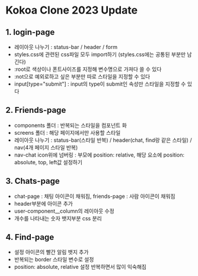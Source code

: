 # Kokoa Clone 2023 Update

## 1. login-page

- 레이아웃 나누기 : status-bar / header / form
- styles.css에 관련된 css파일 모두 import하기 (styles.css에는 공통된 부분만 남긴다)
- :root로 색상이나 폰트사이즈를 지정해 변수명으로 가져다 쓸 수 있다
- :not으로 예외로하고 싶은 부분만 따로 스타일을 지정할 수 있다
- input[type="submit"] : input의 type이 submit인 속성만 스타일을 지정할 수 있다

## 2. Friends-page

- components 폴더 : 반복되는 스타일을 컴포넌트 화
- screens 폴더 : 해당 페이지에서만 사용할 스타일
- 레이아웃 나누기 : status-bar(스타일 반복) / header(chat, find랑 같은 스타일) / nav(4개 페이지 스타일 반복)
- nav-chat icon위에 넘버링 : 부모에 position: relative, 해당 요소에 position: absolute, top, left값 설정하기

## 3. Chats-page

- chat-page : 채팅 아이콘이 채워짐, friends-page : 사람 아이콘이 채워짐
- header부분에 아이콘 추가
- user-component__column의 레이아웃 수정
- 개수를 나타내는 숫자 뱃지부분 css 분리

## 4. Find-page

- 설정 아이콘의 빨간 알림 뱃지 추가
- 반복되는 border 스타일 변수로 설정
- position: absolute, relative 설정 반복하면서 많이 익숙해짐
